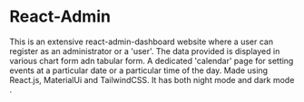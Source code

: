 # React-Admin

This is an extensive react-admin-dashboard website where a user can register as an administrator or a 'user'.
The data provided is displayed in various chart form adn tabular form.
A dedicated 'calendar' page for setting events at a particular date or a particular time of the day.
Made using React.js, MaterialUi and TailwindCSS.
It has both night mode and dark mode .
